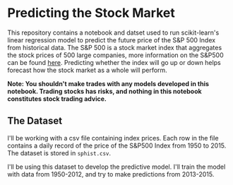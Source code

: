 # Predicting the Stock Market

This repository contains a notebook and datset used to run scikit-learn's linear regression model to predict the future price of the S&P 500 Index from historical data. The S&P 500 is a stock market index that aggregates the stock prices of 500 large companies, more information on the S&P500 can be found [here](https://en.wikipedia.org/wiki/S%26P_500_Index). Predicting whether the index will go up or down helps forecast how the stock market as a whole will perform. 

**Note: You shouldn't make trades with any models developed in this notebook. Trading stocks has risks, and nothing in this notebook constitutes stock trading advice.**

## The Dataset

I'll be working with a csv file containing index prices. Each row in the file contains a daily record of the price of the S&P500 Index from 1950 to 2015. The dataset is stored in `sphist.csv`.

I'll be using this dataset to develop the predictive model. I'll train the model with data from 1950-2012, and try to make predictions from 2013-2015.
